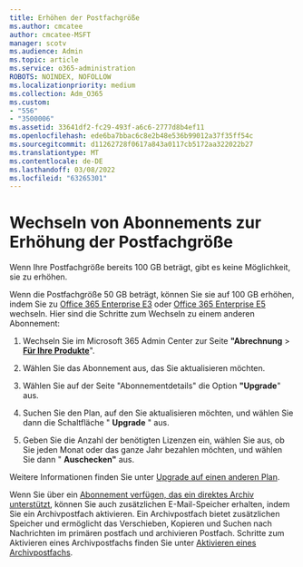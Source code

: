 ```yaml
---
title: Erhöhen der Postfachgröße
ms.author: cmcatee
author: cmcatee-MSFT
manager: scotv
ms.audience: Admin
ms.topic: article
ms.service: o365-administration
ROBOTS: NOINDEX, NOFOLLOW
ms.localizationpriority: medium
ms.collection: Adm_O365
ms.custom:
- "556"
- "3500006"
ms.assetid: 33641df2-fc29-493f-a6c6-2777d8b4ef11
ms.openlocfilehash: ede6ba7bbac6c8e2b48e536b99012a37f35ff54c
ms.sourcegitcommit: d11262728f0617a843a0117cb5172aa322022b27
ms.translationtype: MT
ms.contentlocale: de-DE
ms.lasthandoff: 03/08/2022
ms.locfileid: "63265301"
---
```

# <a name="switch-subscriptions-to-increase-mailbox-size"></a>Wechseln von Abonnements zur Erhöhung der Postfachgröße

Wenn Ihre Postfachgröße bereits 100 GB beträgt, gibt es keine Möglichkeit, sie zu erhöhen.
  
Wenn die Postfachgröße 50 GB beträgt, können Sie sie auf 100 GB erhöhen, indem Sie zu [Office 365 Enterprise E3](https://products.office.com/business/office-365-enterprise-e3-business-software) oder [Office 365 Enterprise E5](https://products.office.com/business/office-365-enterprise-e5-business-software) wechseln. Hier sind die Schritte zum Wechseln zu einem anderen Abonnement:
  
1. Wechseln Sie im Microsoft 365 Admin Center zur Seite **"Abrechnung** \> **[Für Ihre Produkte](https://go.microsoft.com/fwlink/p/?linkid=842054)**".

2. Wählen Sie das Abonnement aus, das Sie aktualisieren möchten.

3. Wählen Sie auf der Seite "Abonnementdetails" die Option **"Upgrade**" aus.

4. Suchen Sie den Plan, auf den Sie aktualisieren möchten, und wählen Sie dann die Schaltfläche " **Upgrade** " aus.

5. Geben Sie die Anzahl der benötigten Lizenzen ein, wählen Sie aus, ob Sie jeden Monat oder das ganze Jahr bezahlen möchten, und wählen Sie dann " **Auschecken"** aus.

Weitere Informationen finden Sie unter [Upgrade auf einen anderen Plan](https://docs.microsoft.com/microsoft-365/commerce/subscriptions/upgrade-to-different-plan).

Wenn Sie über ein [Abonnement verfügen, das ein direktes Archiv unterstützt](https://docs.microsoft.com/office365/servicedescriptions/exchange-online-archiving-service-description/exchange-online-archiving-service-description), können Sie auch zusätzlichen E-Mail-Speicher erhalten, indem Sie ein Archivpostfach aktivieren. Ein Archivpostfach bietet zusätzlichen Speicher und ermöglicht das Verschieben, Kopieren und Suchen nach Nachrichten im primären postfach und archivieren Postfach. Schritte zum Aktivieren eines Archivpostfachs finden Sie unter [Aktivieren eines Archivpostfachs](https://docs.microsoft.com/microsoft-365/compliance/enable-archive-mailboxes).